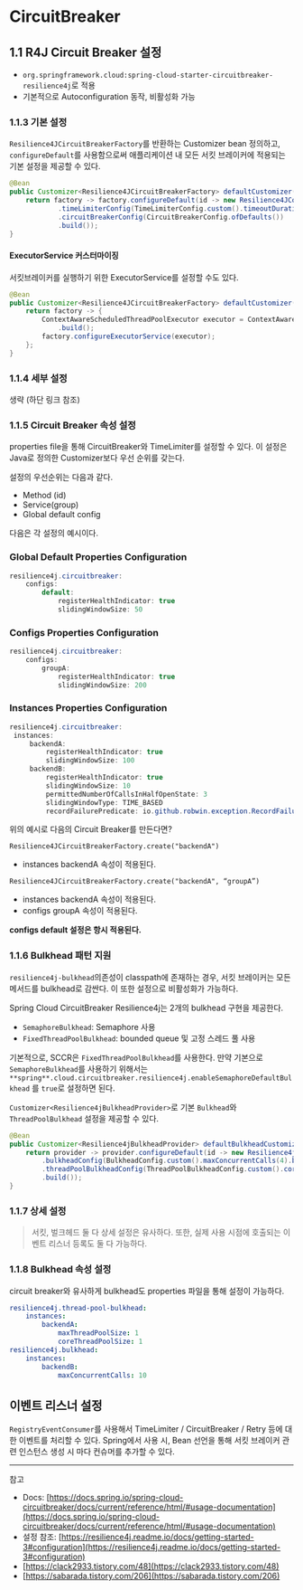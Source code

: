 # CircuitBreaker

## 1.1 R4J Circuit Breaker 설정

- `org.springframework.cloud:spring-cloud-starter-circuitbreaker-resilience4j`로 적용
- 기본적으로 Autoconfiguration 동작, 비활성화 가능

### 1.1.3 기본 설정

`Resilience4JCircuitBreakerFactory`를 반환하는 Customizer bean 정의하고, `configureDefault`를 사용함으로써 애플리케이션 내 모든 서킷 브레이커에 적용되는 기본 설정을 제공할 수 있다.

```java
@Bean
public Customizer<Resilience4JCircuitBreakerFactory> defaultCustomizer() {
    return factory -> factory.configureDefault(id -> new Resilience4JConfigBuilder(id)
            .timeLimiterConfig(TimeLimiterConfig.custom().timeoutDuration(Duration.ofSeconds(4)).build())
            .circuitBreakerConfig(CircuitBreakerConfig.ofDefaults())
            .build());
}
```

#### ExecutorService 커스터마이징

서킷브레이커를 실행하기 위한 ExecutorService를 설정할 수도 있다.

```java
@Bean
public Customizer<Resilience4JCircuitBreakerFactory> defaultCustomizer() {
    return factory -> {
        ContextAwareScheduledThreadPoolExecutor executor = ContextAwareScheduledThreadPoolExecutor.newScheduledThreadPool().corePoolSize(5)
            .build();
        factory.configureExecutorService(executor);
    };
}
```

### 1.1.4 세부 설정
생략 (하단 링크 참조)

### 1.1.5 Circuit Breaker 속성 설정

properties file을 통해 CircuitBreaker와 TimeLimiter를 설정할 수 있다. 이 설정은 Java로 정의한 Customizer보다 우선 순위를 갖는다.

설정의 우선순위는 다음과 같다.

- Method (id)
- Service(group)
- Global default config

다음은 각 설정의 예시이다.

### **Global Default Properties Configuration**

```java
resilience4j.circuitbreaker:
    configs:
        default:
            registerHealthIndicator: true
            slidingWindowSize: 50
```

### **Configs Properties Configuration**

```java
resilience4j.circuitbreaker:
    configs:
        groupA:
            registerHealthIndicator: true
            slidingWindowSize: 200
```

### **Instances Properties Configuration**

```java
resilience4j.circuitbreaker:
 instances:
     backendA:
         registerHealthIndicator: true
         slidingWindowSize: 100
     backendB:
         registerHealthIndicator: true
         slidingWindowSize: 10
         permittedNumberOfCallsInHalfOpenState: 3
         slidingWindowType: TIME_BASED
         recordFailurePredicate: io.github.robwin.exception.RecordFailurePredicate
```

위의 예시로 다음의 Circuit Breaker를 만든다면?

`Resilience4JCircuitBreakerFactory.create("backendA")`

- instances backendA 속성이 적용된다.

`Resilience4JCircuitBreakerFactory.create("backendA", “groupA”)`

- instances backendA 속성이 적용된다.
- configs groupA 속성이 적용된다.

**configs default 설정은 항시 적용된다.**

### 1.1.6 Bulkhead 패턴 지원

`resilience4j-bulkhead`의존성이 classpath에 존재하는 경우, 서킷 브레이커는 모든 메서드를 bulkhead로 감싼다. 이 또한 설정으로 비활성화가 가능하다.

Spring Cloud CircuitBreaker Resilience4j는 2개의 bulkhead 구현을 제공한다.

- `SemaphoreBulkhead`: Semaphore 사용
- `FixedThreadPoolBulkhead`: bounded queue 및 고정 스레드 풀 사용

기본적으로, SCCR은 `FixedThreadPoolBulkhead`를 사용한다. 만약 기본으로 `SemaphoreBulkhead`를 사용하기 위해서는 `**spring**.cloud.circuitbreaker.resilience4j.enableSemaphoreDefaultBulkhead` 를 `true`로 설정하면 된다.

`Customizer<Resilience4jBulkheadProvider>`로 기본 `Bulkhead`와 `ThreadPoolBulkhead` 설정을 제공할 수 있다.

```java
@Bean
public Customizer<Resilience4jBulkheadProvider> defaultBulkheadCustomizer() {
    return provider -> provider.configureDefault(id -> new Resilience4jBulkheadConfigurationBuilder()
        .bulkheadConfig(BulkheadConfig.custom().maxConcurrentCalls(4).build())
        .threadPoolBulkheadConfig(ThreadPoolBulkheadConfig.custom().coreThreadPoolSize(1).maxThreadPoolSize(1).build())
        .build());
}
```

### 1.1.7 상세 설정

> 서킷, 벌크헤드 둘 다 상세 설정은 유사하다. 또한, 실제 사용 시점에 호출되는 이벤트 리스너 등록도 둘 다 가능하다.

### 1.1.8 Bulkhead 속성 설정

circuit breaker와 유사하게 bulkhead도 properties 파일을 통해 설정이 가능하다.

```yaml
resilience4j.thread-pool-bulkhead:
    instances:
        backendA:
            maxThreadPoolSize: 1
            coreThreadPoolSize: 1
resilience4j.bulkhead:
    instances:
        backendB:
            maxConcurrentCalls: 10
```

## 이벤트 리스너 설정

`RegistryEventConsumer`를 사용해서 TimeLimiter / CircuitBreaker / Retry 등에 대한 이벤트를 처리할 수 있다. Spring에서 사용 시, Bean 선언을 통해 서킷 브레이커 관련 인스턴스 생성 시 마다 컨슈머를 추가할 수 있다.

---
참고
- Docs: [https://docs.spring.io/spring-cloud-circuitbreaker/docs/current/reference/html/#usage-documentation](https://docs.spring.io/spring-cloud-circuitbreaker/docs/current/reference/html/#usage-documentation)
- 설정 참조: [https://resilience4j.readme.io/docs/getting-started-3#configuration](https://resilience4j.readme.io/docs/getting-started-3#configuration)
- [https://clack2933.tistory.com/48](https://clack2933.tistory.com/48)
- [https://sabarada.tistory.com/206](https://sabarada.tistory.com/206)
